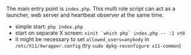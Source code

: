 The main entry point is `index.php`. This multi role script can act as a launcher, web server and heartbeat observer at the same time.

- simple start: `php index.php`
- start on separate X screen: ``xinit `which php` index.php -- :1 vt8``
- it might be necessary to set `allowed_users=anybody` in `/etc/X11/Xwrapper.config` (try `sudo dpkg-reconfigure x11-common`)
